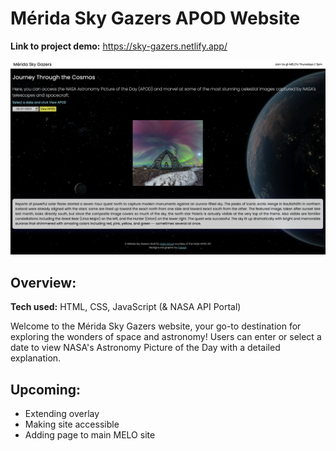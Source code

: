 # Mérida Sky Gazers APOD Website
**Link to project demo:** https://sky-gazers.netlify.app/

![Project Screenshot](https://github.com/gwendolyn954/merida-sky-gazers/blob/main/img/Sky%20Gazers%20SS.png)

## Overview:

**Tech used:** HTML, CSS, JavaScript (& NASA API Portal)

Welcome to the Mérida Sky Gazers website, your go-to destination for exploring the wonders of space and astronomy!   Users can enter or select a date to view NASA's Astronomy Picture of the Day with a detailed explanation.  


## Upcoming:

- Extending overlay
- Making site accessible 
- Adding page to main MELO site

